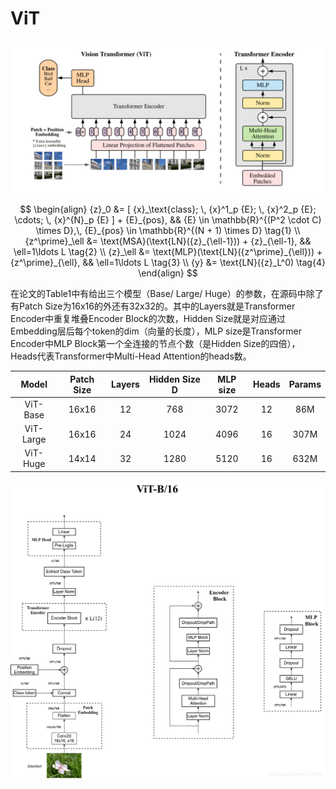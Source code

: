 # ViT

![](ViT-general.png)

$$
\begin{align}
{z}_0 &= [ {x}_\text{class}; \, {x}^1_p {E}; \, {x}^2_p {E}; \cdots; \, {x}^{N}_p {E} ] + {E}_{pos}, && {E} \in \mathbb{R}^{(P^2 \cdot C) \times D},\, {E}_{pos}  \in \mathbb{R}^{(N + 1) \times D} \tag{1} \\
{z^\prime}_\ell &= \text{MSA}(\text{LN}({z}_{\ell-1})) + {z}_{\ell-1}, && \ell=1\ldots L \tag{2} \\
{z}_\ell &= \text{MLP}(\text{LN}({z^\prime}_{\ell})) + {z^\prime}_{\ell}, && \ell=1\ldots L  \tag{3} \\
{y} &= \text{LN}({z}_L^0) \tag{4}
\end{align}
$$

在论文的Table1中有给出三个模型（Base/ Large/ Huge）的参数，在源码中除了有Patch Size为16x16的外还有32x32的。其中的Layers就是Transformer Encoder中重复堆叠Encoder Block的次数，Hidden Size就是对应通过Embedding层后每个token的dim（向量的长度），MLP size是Transformer Encoder中MLP Block第一个全连接的节点个数（是Hidden Size的四倍），Heads代表Transformer中Multi-Head Attention的heads数。

|Model|Patch Size|Layers|Hidden Size D|MLP size|Heads|Params|
|:-:|:-:|:-:|:-:|:-:|:-:|:-:|
|ViT-Base|16x16|12|768|3072|12|86M|
|ViT-Large|16x16|24|1024|4096|16|307M|
|ViT-Huge|14x14|32|1280|5120|16|632M|

![](ViT-details.png)



